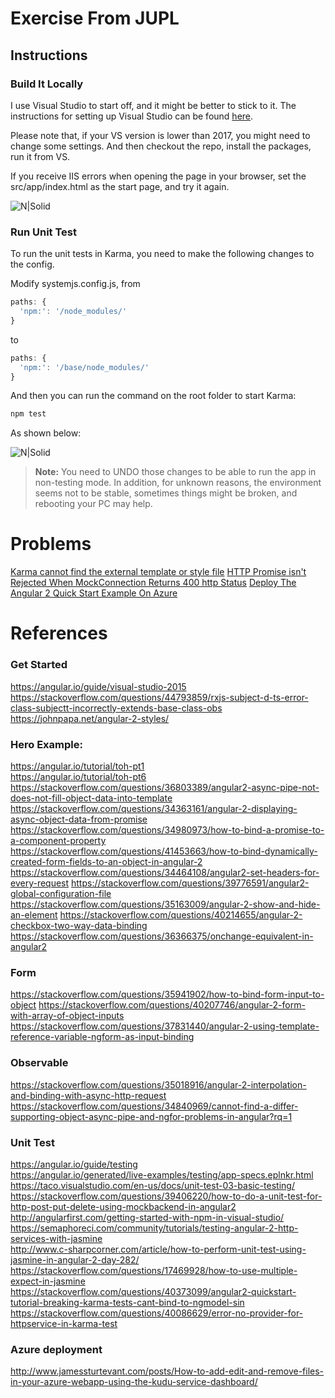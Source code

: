 # Exercise From JUPL

## Instructions 

### Build It Locally

I use Visual Studio to start off, and it might be better to stick to it. The instructions for setting up Visual Studio can be found [here](https://angular.io/guide/visual-studio-2015). 

Please note that, if your VS version is lower than 2017, you might need to change some settings. And then checkout the repo, install the packages, run it from VS.

If you receive IIS errors when opening the page in your browser, set the src/app/index.html as the start page, and try it again.


![N|Solid](https://zlxadhkust.files.wordpress.com/2017/07/upd-fail.png)



### Run Unit Test 

To run the unit tests in Karma, you need to make the following changes to the config.

Modify systemjs.config.js, from 
```javascript
paths: {
  'npm:': '/node_modules/'
}
```
to
```javascript
paths: {
  'npm:': '/base/node_modules/'
}
```
	
And then you can run the command on the root folder to start Karma:
```sh
npm test
```

As shown below:


![N|Solid](https://zlxadhkust.files.wordpress.com/2017/07/002.png)


> **Note:**
> You need to UNDO those changes to be able to run the app in non-testing mode. In addition, for unknown reasons, the environment seems not to be stable, sometimes things might be broken, and rebooting your PC may help.



# Problems


[Karma cannot find the external template or style file](https://stackoverflow.com/questions/45240395/angular-2-karma-cannot-find-the-external-template-or-style-file)
[HTTP Promise isn't Rejected When MockConnection Returns 400 http Status](https://stackoverflow.com/questions/45252119/http-promise-isnt-rejected-when-mockconnection-returns-400-http-status)
[Deploy The Angular 2 Quick Start Example On Azure](https://stackoverflow.com/questions/45253823/deploy-angular-2-quick-start-example-on-azure)





# References



### Get Started

https://angular.io/guide/visual-studio-2015  
https://stackoverflow.com/questions/44793859/rxjs-subject-d-ts-error-class-subjectt-incorrectly-extends-base-class-obs  
https://johnpapa.net/angular-2-styles/

### Hero Example:
https://angular.io/tutorial/toh-pt1  
https://angular.io/tutorial/toh-pt6  
https://stackoverflow.com/questions/36803389/angular2-async-pipe-not-does-not-fill-object-data-into-template
https://stackoverflow.com/questions/34363161/angular-2-displaying-async-object-data-from-promise
https://stackoverflow.com/questions/34980973/how-to-bind-a-promise-to-a-component-property
https://stackoverflow.com/questions/41453663/how-to-bind-dynamically-created-form-fields-to-an-object-in-angular-2
https://stackoverflow.com/questions/34464108/angular2-set-headers-for-every-request
https://stackoverflow.com/questions/39776591/angular2-global-configuration-file
https://stackoverflow.com/questions/35163009/angular-2-show-and-hide-an-element
https://stackoverflow.com/questions/40214655/angular-2-checkbox-two-way-data-binding
https://stackoverflow.com/questions/36366375/onchange-equivalent-in-angular2

### Form

https://stackoverflow.com/questions/35941902/how-to-bind-form-input-to-object
https://stackoverflow.com/questions/40207746/angular-2-form-with-array-of-object-inputs
https://stackoverflow.com/questions/37831440/angular-2-using-template-reference-variable-ngform-as-input-binding

### Observable
https://stackoverflow.com/questions/35018916/angular-2-interpolation-and-binding-with-async-http-request
https://stackoverflow.com/questions/34840969/cannot-find-a-differ-supporting-object-async-pipe-and-ngfor-problems-in-angular?rq=1

### Unit Test
https://angular.io/guide/testing  
https://angular.io/generated/live-examples/testing/app-specs.eplnkr.html  
https://taco.visualstudio.com/en-us/docs/unit-test-03-basic-testing/  
https://stackoverflow.com/questions/39406220/how-to-do-a-unit-test-for-http-post-put-delete-using-mockbackend-in-angular2  
http://angularfirst.com/getting-started-with-npm-in-visual-studio/  
https://semaphoreci.com/community/tutorials/testing-angular-2-http-services-with-jasmine  
http://www.c-sharpcorner.com/article/how-to-perform-unit-test-using-jasmine-in-angular-2-day-282/  
https://stackoverflow.com/questions/17469928/how-to-use-multiple-expect-in-jasmine  
https://stackoverflow.com/questions/40373099/angular2-quickstart-tutorial-breaking-karma-tests-cant-bind-to-ngmodel-sin
https://stackoverflow.com/questions/40086629/error-no-provider-for-httpservice-in-karma-test


### Azure deployment
http://www.jamessturtevant.com/posts/How-to-add-edit-and-remove-files-in-your-azure-webapp-using-the-kudu-service-dashboard/





